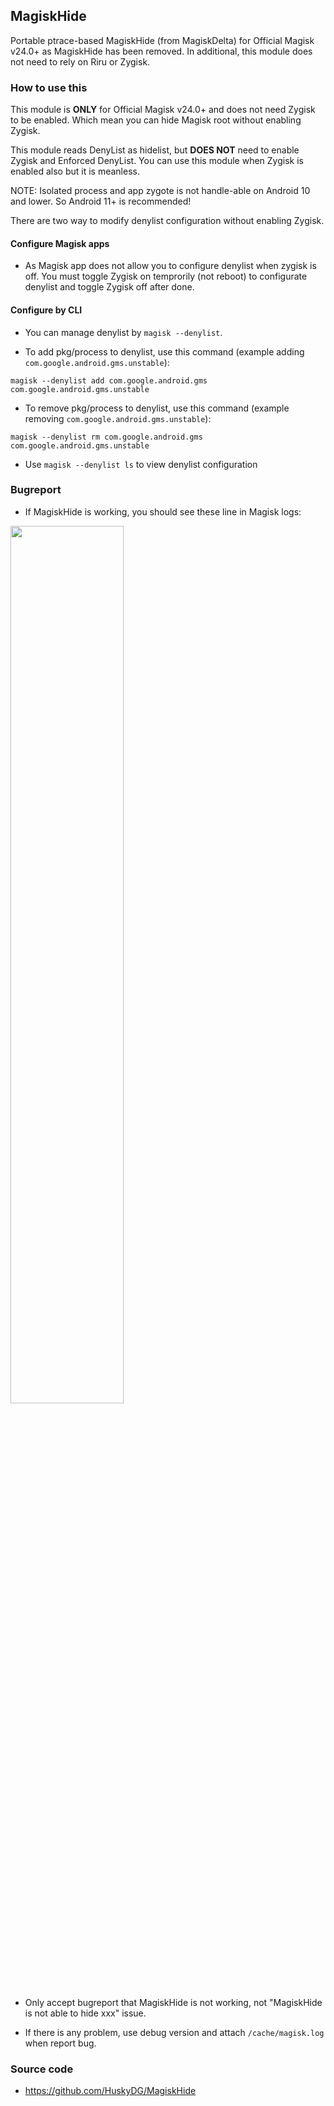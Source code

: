 ## MagiskHide

Portable ptrace-based MagiskHide (from MagiskDelta) for Official Magisk v24.0+ as MagiskHide has been removed. In additional, this module does not need to rely on Riru or Zygisk.

### How to use this

This module is **ONLY** for Official Magisk v24.0+ and does not need Zygisk to be enabled. Which mean you can hide Magisk root without enabling Zygisk.

This module reads DenyList as hidelist, but **DOES NOT** need to enable Zygisk and Enforced DenyList. You can use this module when Zygisk is enabled also but it is meanless.

NOTE: Isolated process and app zygote is not handle-able on Android 10 and lower. So Android 11+ is recommended!

There are two way to modify denylist configuration without enabling Zygisk.

#### Configure Magisk apps

- As Magisk app does not allow you to configure denylist when zygisk is off. You must toggle Zygisk on temprorily (not reboot) to configurate denylist and toggle Zygisk off after done.

#### Configure by CLI

- You can manage denylist by `magisk --denylist`.


- To add pkg/process to denylist, use this command (example adding `com.google.android.gms.unstable`):

```
magisk --denylist add com.google.android.gms com.google.android.gms.unstable
```

- To remove pkg/process to denylist, use this command (example removing `com.google.android.gms.unstable`):

```
magisk --denylist rm com.google.android.gms com.google.android.gms.unstable
```

- Use `magisk --denylist ls` to view denylist configuration

### Bugreport

- If MagiskHide is working, you should see these line in Magisk logs:

<img src="http://huskydg.github.io/img/Screenshot_20230228-102509.png" width="60%"/>

- Only accept bugreport that MagiskHide is not working, not "MagiskHide is not able to hide xxx" issue.

- If there is any problem, use debug version and attach `/cache/magisk.log` when report bug.

### Source code

- <https://github.com/HuskyDG/MagiskHide>
